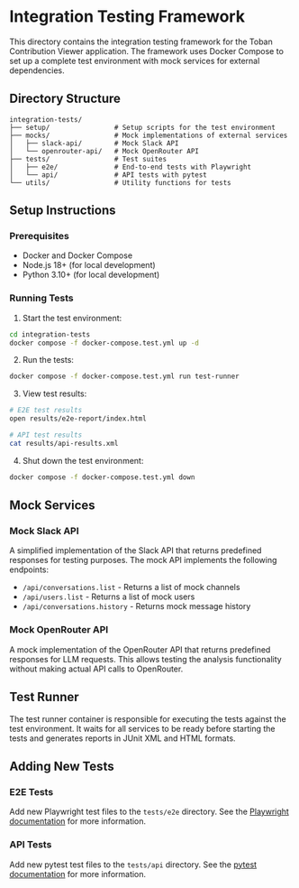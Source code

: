 # Integration Testing Framework

This directory contains the integration testing framework for the Toban Contribution Viewer application. The framework uses Docker Compose to set up a complete test environment with mock services for external dependencies.

## Directory Structure

```
integration-tests/
├── setup/                # Setup scripts for the test environment
├── mocks/                # Mock implementations of external services
│   ├── slack-api/        # Mock Slack API
│   └── openrouter-api/   # Mock OpenRouter API
├── tests/                # Test suites
│   ├── e2e/              # End-to-end tests with Playwright
│   └── api/              # API tests with pytest
└── utils/                # Utility functions for tests
```

## Setup Instructions

### Prerequisites

- Docker and Docker Compose
- Node.js 18+ (for local development)
- Python 3.10+ (for local development)

### Running Tests

1. Start the test environment:

```bash
cd integration-tests
docker compose -f docker-compose.test.yml up -d
```

2. Run the tests:

```bash
docker compose -f docker-compose.test.yml run test-runner
```

3. View test results:

```bash
# E2E test results
open results/e2e-report/index.html

# API test results
cat results/api-results.xml
```

4. Shut down the test environment:

```bash
docker compose -f docker-compose.test.yml down
```

## Mock Services

### Mock Slack API

A simplified implementation of the Slack API that returns predefined responses for testing purposes. The mock API implements the following endpoints:

- `/api/conversations.list` - Returns a list of mock channels
- `/api/users.list` - Returns a list of mock users
- `/api/conversations.history` - Returns mock message history

### Mock OpenRouter API

A mock implementation of the OpenRouter API that returns predefined responses for LLM requests. This allows testing the analysis functionality without making actual API calls to OpenRouter.

## Test Runner

The test runner container is responsible for executing the tests against the test environment. It waits for all services to be ready before starting the tests and generates reports in JUnit XML and HTML formats.

## Adding New Tests

### E2E Tests

Add new Playwright test files to the `tests/e2e` directory. See the [Playwright documentation](https://playwright.dev/docs/intro) for more information.

### API Tests

Add new pytest test files to the `tests/api` directory. See the [pytest documentation](https://docs.pytest.org/en/stable/) for more information.
